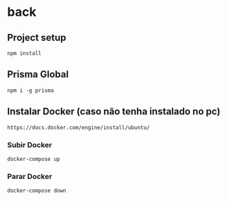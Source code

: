 # back

## Project setup
```
npm install
```

## Prisma Global
```
npm i -g prisma
```

## Instalar Docker (caso não tenha instalado no pc)
```
https://docs.docker.com/engine/install/ubuntu/
```

### Subir Docker
```
docker-compose up
```
### Parar Docker
```
docker-compose down
```
